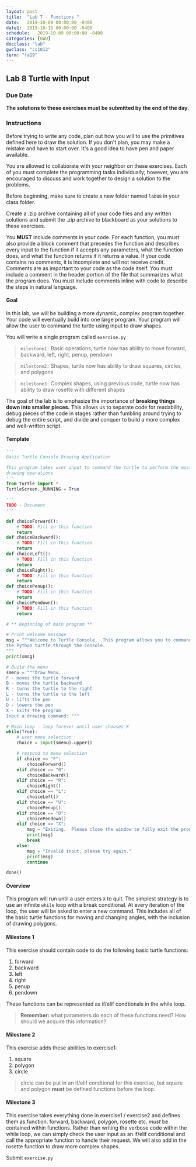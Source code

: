 ```yaml
---
layout: post
title:  "Lab 7 - Functions "
date:   2019-10-09 00:00:00 -0400
date1:  2019-10-16 00:00:00 -0400
schedule:   2019-10-09 00:00:00 -0400
categories: [GWU]
docclass: "lab"
gwclass: "cs1012"
term: "fa19"
---
```

<head>
  <link href="/css/syntax.css" rel="stylesheet">
</head>

## Lab 8 Turtle with Input

### Due Date
**The solutions to these exercises must be submitted by the end of the day.**

### Instructions

Before trying to write any code, plan out how you will to use the primitives defined here to draw the solution.  If you don't plan, you may make a mistake and have to start over.  It's a good idea to have pen and paper available.

You are allowed to collaborate with your neighbor on these exercises.  Each of you must complete the programming tasks individually; however, you are encouraged to discuss and work together to design a solution to the problems.

Before beginning, make sure to create a new folder named ```lab08``` in your class folder.

Create a .zip archive containing all of your code files and any written solutions and submit the .zip archive to blackboard as your solutions to these exercises.

You **MUST** include comments in your code.  For each function, you must also provide a block comment that precedes the function and describes every input to the function if it accepts any parameters, what the function does, and what the function returns if it returns a value.  If your code contains no comments, it is incomplete and will not receive credit.  Comments are as important to your code as the code itself.  You must include a comment in the header portion of the file that summarizes what the program does.  You must include comments inline with code to describe the steps in natural language.

#### Goal
In this lab, we will be building a more dynamic, complex program together. Your code will eventually build into one large program. Your program will allow the user to command the turtle using input to draw shapes.

You will write a single program called ```exercise.py```

>```milestone1:``` Basic operations, turtle now has ability to move forward, backward, left, right, penup, pendown

>```milestone2:``` Shapes, turtle now has ability to draw squares, circles, and polygons

>```milestone3:``` Complex shapes, using previous code, turtle now has ability to draw rosette with different shapes

The goal of the lab is to emphasize the importance of **breaking things down into smaller pieces.** This allows us to separate code for
readability, debug pieces of the code in stages rather than fumbling around trying to debug the entire script, and divide and conquer
to build a more complex and well-written script.

#### Template
```Python
'''
Basic Turtle Console Drawing Application

This program takes user input to command the turtle to perform the most basic
drawing operations
'''
from turtle import *
TurtleScreen._RUNNING = True

'''
TODO - Document
'''

def choiceForward():
    # TODO: Fill in this function
    return
def choiceBackward():
    # TODO: Fill in this function
    return
def choiceLeft():
    # TODO: Fill in this function
    return
def choiceRight():
    # TODO: Fill in this function
    return
def choicePenup():
    # TODO: Fill in this function
    return
def choicePendown():
    # TODO: Fill in this function
    return

# ** Beginning of main program **

# Print welcome message
msg = """Welcome to Turtle Console.  This program allows you to command
the Python turtle through the console.
"""
print(smsg)

# Build the menu
smenu = """Draw Menu...
F - moves the turtle forward
B - moves the turtle backward
R - turns the turtle to the right
L - turns the turtle to the left
U - lifts the pen
D - lowers the pen
X - Exits the program
Input a drawing command: """

# Main loop - loop forever until user chooses X
while(True):
    # user menu selection
    choice = input(smenu).upper()

    # respond to menu selection
    if choice == "F":
        choiceForward()
    elif choice == "B":
        choiceBackward()
    elif choice == "R":
        choiceRight()
    elif choice == "L":
        choiceLeft()
    elif choice == "U":
        choicePenup()
    elif choice == "D":
        choicePendown()
    elif choice == "X":
        msg = "Exiting.  Please close the window to fully exit the program."
        print(msg)
        break
    else:
        msg = "Invalid input, please try again."
        print(msg)
        continue

done()

```
#### Overview
This program will run until a user enters ```X``` to quit. The simplest strategy
is to use an infinite ```while``` loop with a break conditional.
At every iteration of the loop, the user will be asked to enter a new command.
This includes all of the basic turtle functions for moving and changing angles,
with the inclusion of drawing polygons.


#### Milestone 1
This exercise should contain code to do the following basic turtle functions:
1. forward
2. backward
3. left
4. right
5. penup
6. pendown

These functions can be represented as if/elif condtionals in the while loop.

>**Remember:** what parameters do each of these functions need? How should we acquire
this information?

#### Milestone 2
This exercise adds these abilities to exercise1:
1. square
2. polygon
3. circle

>circle can be put in an if/elif condtional for this exercise, but square and
polygon **must** be defined functions before the loop.

#### Milestone 3
This exercise takes everything done in exercise1 / exercise2 and defines them as
function. forward, backward, polygon, rosette etc. *must* be contained within
functions. Rather than writing the verbose code within the while loop, we can
simply check the user input as an if/elif conditional and call the appropriate
function to handle their request. We will also add in the rosette function to
draw more complex shapes.



Submit ```exercise.py```
